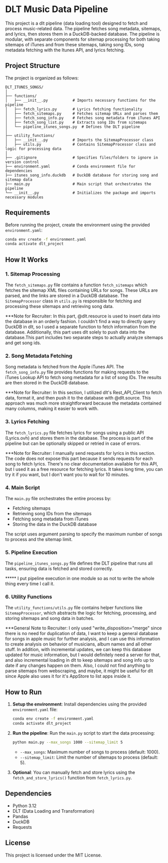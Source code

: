 # DLT Music Data Pipeline

This project is a dlt pipeline (data loading tool) designed to fetch and process music-related data. The pipeline fetches song metadata, sitemaps, and lyrics, then stores them in a DuckDB-backed database. The pipeline is modular, with separate components for sitemap processing for both taking sitemaps of iTunes and from these sitemaps, taking song IDs, song metadata fetching with the Itunes API, and lyrics fetching.

## Project Structure

The project is organized as follows:

```
DLT_ITUNES_SONGS/
│
├── functions/
│   ├── __init__.py           # Imports necessary functions for the pipeline
│   ├── fetch_lyrics.py       # Lyrics fetching functionality
│   ├── fetch_sitemaps.py     # Fetches sitemap URLs and parses them
│   ├── fetch_song_info.py    # Fetches song metadata from iTunes API
│   ├── fetch_song_list.py    # Extracts song IDs from sitemaps
│   └── pipeline_itunes_songs.py  # Defines the DLT pipeline
│
├── utility_functions/
│   ├── __init__.py           # Imports the SitemapProcessor class
│   ├── utils.py              # Contains SitemapProcessor class and logic for processing data
│
├── .gitignore                # Specifies files/folders to ignore in version control
├── environment.yaml          # Conda environment file for dependencies
├── itunes_song_info.duckdb   # DuckDB database for storing song and sitemap data
├── main.py                   # Main script that orchestrates the pipeline
└── __init__.py               # Initializes the package and imports necessary modules
```

## Requirements

Before running the project, create the environment using the provided `environment.yaml`:

```bash
conda env create -f environment.yaml
conda activate dlt_project
```

## How It Works

### 1. **Sitemap Processing**
The `fetch_sitemaps.py` file contains a function `fetch_sitemaps` which fetches the sitemap XML files containing URLs for songs. These URLs are parsed, and the links are stored in a DuckDB database. The `SitemapProcessor` class in `utils.py` is responsible for fetching and processing these sitemaps and retrieving song data. 

***Note for Recruiter: In this part, @dlt.resource is used to insert data into the database in an orderly fashion. I couldn't find a way to directly query DuckDB in dlt, so I used a separate function to fetch information from the database. Additionally, this part uses dlt solely to push data into the database.This part includes two separate steps to actually analyze sitemaps and get song ids. 

### 2. **Song Metadata Fetching**
Song metadata is fetched from the Apple iTunes API. The `fetch_song_info.py` file provides functions for making requests to the iTunes Lookup API to fetch song metadata for a list of song IDs. The results are then stored in the DuckDB database.

***Note for Recruiter: In this section, I utilized dlt's Rest_API_Client to fetch data, format it, and then push it to the database with @dlt.source. This approach was much more straightforward because the metadata contained many columns, making it easier to work with.

### 3. **Lyrics Fetching**
The `fetch_lyrics.py` file fetches lyrics for songs using a public API (Lyrics.ovh) and stores them in the database. The process is part of the pipeline but can be optionally skipped or retried in case of errors.

***Note for Recruiter: I manually send requests for lyrics in this section. The code does not expose this part because it sends requests for each song to fetch lyrics. There's no clear documentation available for this API, but I used it as a free resource for fetching lyrics. It takes long time, you can try it if you want, but I don't want you to wait for 10 minutes. 

### 4. **Main Script**
The `main.py` file orchestrates the entire process by:
- Fetching sitemaps
- Retrieving song IDs from the sitemaps
- Fetching song metadata from iTunes
- Storing the data in the DuckDB database

The script uses argument parsing to specify the maximum number of songs to process and the sitemap limit.

### 5. **Pipeline Execution**
The `pipeline_itunes_songs.py` file defines the DLT pipeline that runs all tasks, ensuring data is fetched and stored correctly.

***** I put pipeline execution in one module so as not to write the whole thing every time I call it. 

### 6. **Utility Functions**
The `utility_functions/utils.py` file contains helper functions like `SitemapProcessor`, which abstracts the logic for fetching, processing, and storing sitemaps and song data in batches.

***General Note to Recruiter: I only used "write_disposition="merge" since there is no need for duplication of data, I want to keep a general database for songs in apple music for further analysis, and I can use this information to create analysis on behavior of musicians, album names and all other stuff. 
In addition, with incremental updates, we can keep this database updated for music information, but I would definitely need a server for that, and also incremental loading in dlt to keep sitemaps and song info up to date if any changes happen on them. Also, I could not find anything to parse sitemaps from webscraping, and maybe, it might be useful for dlt since Apple also uses it for it's AppStore to list apps inside it. 

## How to Run

1. **Setup the environment**:
   Install dependencies using the provided `environment.yaml` file:
   ```bash
   conda env create -f environment.yaml
   conda activate dlt_project
   ```

2. **Run the pipeline**:
   Run the `main.py` script to start the data processing:
   ```bash
   python main.py --max_songs 1000 --sitemap_limit 5
   ```

   - `--max_songs`: Maximum number of songs to process (default: 1000).
   - `--sitemap_limit`: Limit the number of sitemaps to process (default: 5).

3. **Optional**: You can manually fetch and store lyrics using the `fetch_and_store_lyrics()` function from `fetch_lyrics.py`.

## Dependencies

- Python 3.12
- DLT (Data Loading and Transformation)
- Pandas
- DuckDB
- Requests

## License

This project is licensed under the MIT License.

